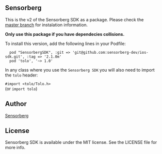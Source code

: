 ## Sensorberg

<!--[![CI Status](http://img.shields.io/travis/tagyro/Sensorberg.svg?style=flat)](https://travis-ci.org/tagyro/Sensorberg)
[![Version](https://img.shields.io/cocoapods/v/Sensorberg.svg?style=flat)](http://cocoapods.org/pods/Sensorberg)
[![License](https://img.shields.io/cocoapods/l/Sensorberg.svg?style=flat)](http://cocoapods.org/pods/Sensorberg)
[![Platform](https://img.shields.io/cocoapods/p/Sensorberg.svg?style=flat)](http://cocoapods.org/pods/Sensorberg)-->

This is the v2 of the Sensorberg SDK as a package.
Please check the [master branch](https://github.com/sensorberg-dev/ios-sdk) for instalation information.

**Only use this package if you have dependecies collisions.**

To install this version, add the following lines in your Podfile:  

````  
  pod "SensorbergSDK", :git => 'git@github.com:sensorberg-dev/ios-sdk.git', :tag => '2.1.0m'  
  pod 'tolo', '~> 1.0'  
````  

In any class where you use the `Sensorberg SDK` you will also need to import the `tolo` header:  

`#import <tolo/Tolo.h>`  
(or `import tolo`)

## Author

[Sensorberg](https://sensorberg.com)


## License

Sensorberg SDK is available under the MIT license. See the LICENSE file for more info.
